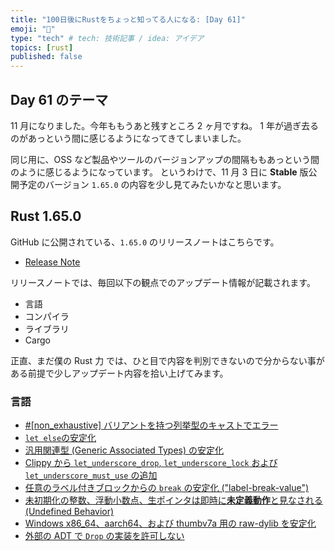 ```yaml
---
title: "100日後にRustをちょっと知ってる人になる: [Day 61]"
emoji: "🦀"
type: "tech" # tech: 技術記事 / idea: アイデア
topics: [rust]
published: false
---
```

## Day 61 のテーマ

11 月になりました。今年ももうあと残すところ 2 ヶ月ですね。
1 年が過ぎ去るのがあっという間に感じるようになってきてしまいました。

同じ用に、OSS など製品やツールのバージョンアップの間隔ももあっという間のように感じるようになっています。
というわけで、11 月 3 日に **Stable** 版公開予定のバージョン `1.65.0` の内容を少し見てみたいかなと思います。

## Rust 1.65.0

GitHub に公開されている、`1.65.0` のリリースノートはこちらです。

- [Release Note](https://github.com/rust-lang/rust/blob/master/RELEASES.md#version-1650-2022-11-03)

リリースノートでは、毎回以下の観点でのアップデート情報が記載されます。

- 言語
- コンパイラ
- ライブラリ
- Cargo

正直、まだ僕の Rust 力 では、ひと目で内容を判別できないので分からない事がある前提で少しアップデート内容を拾い上げてみます。

### 言語

- [#[non_exhaustive] バリアントを持つ列挙型のキャストでエラー](https://github.com/rust-lang/rust/pull/92744/)
- [`let else`の安定化](https://github.com/rust-lang/rust/pull/93628/)
- [汎用関連型 (Generic Associated Types) の安定化](https://github.com/rust-lang/rust/pull/96709/)
- [Clippy から `let_underscore_drop`, `let_underscore_lock` および `let_underscore_must_use` の追加](https://github.com/rust-lang/rust/pull/97739/)
- [任意のラベル付きブロックからの `break` の安定化 ("label-break-value")](https://github.com/rust-lang/rust/pull/99332/)
- [未初期化の整数、浮動小数点、生ポインタは即時に**未定義動作**と見なされる (Undefined Behavior)](https://github.com/rust-lang/rust/pull/98919/)
- [Windows x86_64、aarch64、および thumbv7a 用の raw-dylib を安定化](https://github.com/rust-lang/rust/pull/99916/)
- [外部の ADT で `Drop` の実装を許可しない](https://github.com/rust-lang/rust/pull/99576/)
